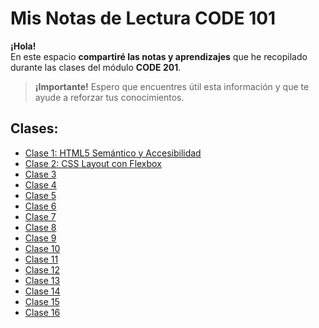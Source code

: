 # Mis Notas de Lectura CODE 101
**¡Hola!**  
En este espacio **compartiré las notas y aprendizajes** que he recopilado durante las clases del módulo **CODE 201**.

> **¡Importante!**
Espero que encuentres útil esta información y que te ayude a reforzar tus conocimientos.

## Clases:
- [Clase 1: HTML5 Semántico y Accesibilidad](read01.md)
- [Clase 2: CSS Layout con Flexbox](read02.md)
- [Clase 3](read03.md)
- [Clase 4](read04.md)
- [Clase 5](read05.md)
- [Clase 6](read06.md)
- [Clase 7](read07.md)
- [Clase 8](read08.md)
- [Clase 9](read09.md)
- [Clase 10](read10.md)
- [Clase 11](read11.md)
- [Clase 12](read12.md)
- [Clase 13](read13.md)
- [Clase 14](read14.md)
- [Clase 15](read15.md)
- [Clase 16](read16.md)